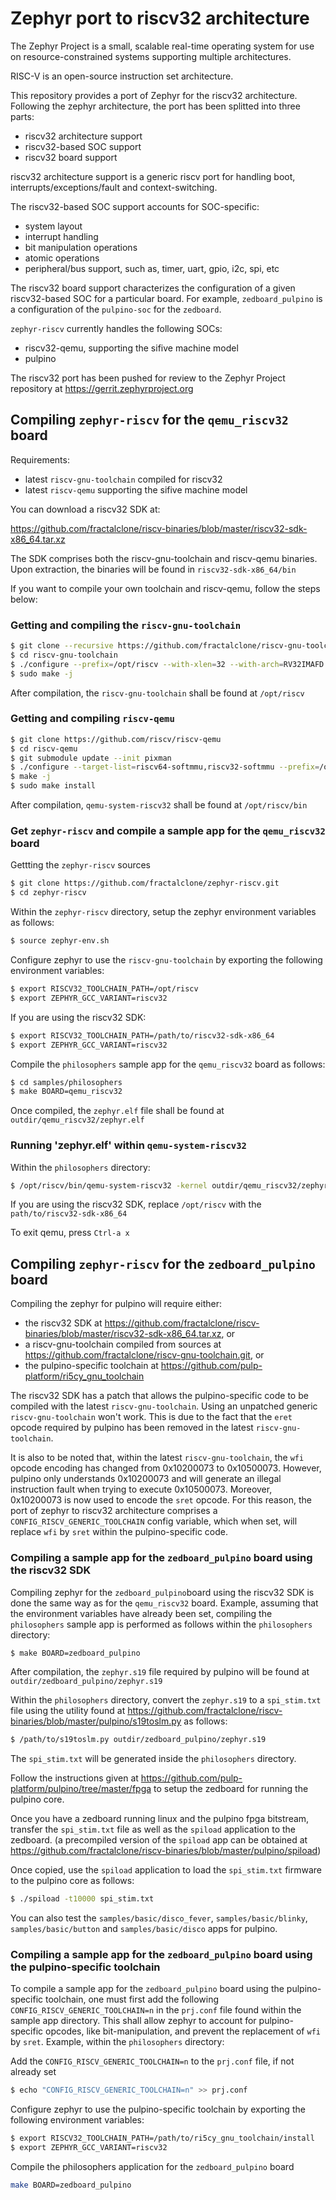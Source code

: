 # Zephyr port to riscv32 architecture
The Zephyr Project is a small, scalable real-time operating system for use on resource-constrained systems supporting multiple architectures.

RISC-V is an open-source instruction set architecture.

This repository provides a port of Zephyr for the riscv32 architecture. Following the zephyr architecture, the port has been splitted into
three parts:
- riscv32 architecture support
- riscv32-based SOC support
- riscv32 board support

riscv32 architecture support is a generic riscv port for handling boot, interrupts/exceptions/fault and context-switching.

The riscv32-based SOC support accounts for SOC-specific:
- system layout
- interrupt handling
- bit manipulation operations
- atomic operations
- peripheral/bus support, such as, timer,  uart, gpio, i2c, spi, etc

The riscv32 board support characterizes the configuration of a given riscv32-based SOC for a particular board. For example,
`zedboard_pulpino` is a configuration of the `pulpino-soc` for the `zedboard`.

`zephyr-riscv` currently handles the following SOCs:
- riscv32-qemu, supporting the sifive machine model
- pulpino

The riscv32 port has been pushed for review to the Zephyr Project repository at https://gerrit.zephyrproject.org

## Compiling `zephyr-riscv` for the `qemu_riscv32` board
Requirements:
- latest `riscv-gnu-toolchain` compiled for riscv32 
- latest `riscv-qemu` supporting the sifive machine model

You can download a riscv32 SDK at:

https://github.com/fractalclone/riscv-binaries/blob/master/riscv32-sdk-x86_64.tar.xz

The SDK comprises both the riscv-gnu-toolchain and riscv-qemu binaries. Upon extraction, the binaries will be found in `riscv32-sdk-x86_64/bin`

If you want to compile your own toolchain and riscv-qemu, follow the steps below:

### Getting and compiling the `riscv-gnu-toolchain`
```sh
$ git clone --recursive https://github.com/fractalclone/riscv-gnu-toolchain.git
$ cd riscv-gnu-toolchain
$ ./configure --prefix=/opt/riscv --with-xlen=32 --with-arch=RV32IMAFD
$ sudo make -j
```
After compilation, the `riscv-gnu-toolchain` shall be found at `/opt/riscv`

### Getting and compiling `riscv-qemu`
```sh
$ git clone https://github.com/riscv/riscv-qemu
$ cd riscv-qemu
$ git submodule update --init pixman
$ ./configure --target-list=riscv64-softmmu,riscv32-softmmu --prefix=/opt/riscv
$ make -j
$ sudo make install
```
After compilation, `qemu-system-riscv32` shall be found at `/opt/riscv/bin`

### Get `zephyr-riscv` and compile a sample app for the `qemu_riscv32` board
Gettting the `zephyr-riscv` sources
```sh
$ git clone https://github.com/fractalclone/zephyr-riscv.git
$ cd zephyr-riscv
```
Within the `zephyr-riscv` directory, setup the zephyr environment variables as follows:
```sh
$ source zephyr-env.sh
```
Configure zephyr to use the `riscv-gnu-toolchain` by exporting the following environment variables:
```sh
$ export RISCV32_TOOLCHAIN_PATH=/opt/riscv
$ export ZEPHYR_GCC_VARIANT=riscv32
```
If you are using the riscv32 SDK:
```sh
$ export RISCV32_TOOLCHAIN_PATH=/path/to/riscv32-sdk-x86_64
$ export ZEPHYR_GCC_VARIANT=riscv32
```
Compile the `philosophers` sample app for the `qemu_riscv32` board as follows:
```sh
$ cd samples/philosophers
$ make BOARD=qemu_riscv32
```
Once compiled, the `zephyr.elf` file shall be found at `outdir/qemu_riscv32/zephyr.elf`

### Running 'zephyr.elf' within `qemu-system-riscv32`
Within the `philosophers` directory:
```sh
$ /opt/riscv/bin/qemu-system-riscv32 -kernel outdir/qemu_riscv32/zephyr.elf -m 32 -machine sifive -nographic
```
If you are using the riscv32 SDK, replace `/opt/riscv` with the `path/to/riscv32-sdk-x86_64`

To exit qemu, press `Ctrl-a x`

## Compiling `zephyr-riscv` for the `zedboard_pulpino` board
Compiling the zephyr for pulpino will require either:
- the riscv32 SDK at https://github.com/fractalclone/riscv-binaries/blob/master/riscv32-sdk-x86_64.tar.xz, or
- a riscv-gnu-toolchain compiled from sources at https://github.com/fractalclone/riscv-gnu-toolchain.git, or
- the pulpino-specific toolchain at https://github.com/pulp-platform/ri5cy_gnu_toolchain

The riscv32 SDK has a patch that allows the pulpino-specific code to be compiled with the latest `riscv-gnu-toolchain`. Using an unpatched generic `riscv-gnu-toolchain` won't work. This is due to the fact that the `eret` opcode required by pulpino has been removed in the latest `riscv-gnu-toolchain`.

It is also to be noted that, within the latest `riscv-gnu-toolchain`, the `wfi` opcode encoding has changed from 0x10200073 to 0x10500073. However, pulpino only understands 0x10200073 and will generate an illegal instruction fault when trying to execute 0x10500073. Moreover, 0x10200073 is now used to encode the `sret` opcode. For this reason, the port of zephyr to riscv32 architecture comprises a `CONFIG_RISCV_GENERIC_TOOLCHAIN` config variable, which when set, will replace `wfi` by `sret` within the pulpino-specific code. 

### Compiling a sample app for the `zedboard_pulpino` board using the riscv32 SDK
Compiling zephyr for the `zedboard_pulpino`board using the riscv32 SDK is done the same way as for the `qemu_riscv32` board. Example, assuming that the environment variables have already been set, compiling the `philosophers` sample app is performed as follows within the `philosophers` directory:
```sh
$ make BOARD=zedboard_pulpino
```
After compilation, the `zephyr.s19` file required by pulpino will be found at `outdir/zedboard_pulpino/zephyr.s19`

Within the `philosophers` directory, convert the `zephyr.s19` to a `spi_stim.txt` file using the utility found at https://github.com/fractalclone/riscv-binaries/blob/master/pulpino/s19toslm.py as follows:
```sh
$ /path/to/s19toslm.py outdir/zedboard_pulpino/zephyr.s19
```
The `spi_stim.txt` will be generated inside the `philosophers` directory. 

Follow the instructions given at https://github.com/pulp-platform/pulpino/tree/master/fpga to setup the zedboard for running the pulpino core. 

Once you have a zedboard running linux and the pulpino fpga bitstream, transfer the `spi_stim.txt` file as well as the `spiload` application to the zedboard. (a precompiled version of the `spiload` app can be obtained at https://github.com/fractalclone/riscv-binaries/blob/master/pulpino/spiload)

Once copied, use the `spiload` application to load the `spi_stim.txt` firmware to the pulpino core as follows:
```sh
$ ./spiload -t10000 spi_stim.txt
```
You can also test the `samples/basic/disco_fever`, `samples/basic/blinky`, `samples/basic/button` and `samples/basic/disco` apps for pulpino.

### Compiling a sample app for the `zedboard_pulpino` board using the pulpino-specific toolchain
To compile a sample app for the `zedboard_pulpino` board using the pulpino-specific toolchain, one must first add the following `CONFIG_RISCV_GENERIC_TOOLCHAIN=n` in the `prj.conf` file found within the sample app directory. This shall allow zephyr to account for pulpino-specific opcodes, like bit-manipulation, and prevent the replacement of `wfi` by `sret`.
Example, within the `philosophers` directory:

Add the `CONFIG_RISCV_GENERIC_TOOLCHAIN=n` to the `prj.conf` file, if not already set
```sh
$ echo "CONFIG_RISCV_GENERIC_TOOLCHAIN=n" >> prj.conf
```
Configure zephyr to use the pulpino-specific toolchain by exporting the following environment variables:
```sh
$ export RISCV32_TOOLCHAIN_PATH=/path/to/ri5cy_gnu_toolchain/install
$ export ZEPHYR_GCC_VARIANT=riscv32
```

Compile the philosophers application for the `zedboard_pulpino` board
```sh
make BOARD=zedboard_pulpino
```
